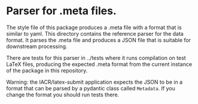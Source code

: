 # Parser for .meta files.

The style file of this package produces a .meta file with a format
that is similar to yaml. This directory contains the reference parser
for the data format. It parses the .meta file and produces a JSON file
that is suitable for downstream processing.

There are tests for this parser in ../tests where it runs compilation
on test LaTeX files, producing the expected .meta format from the
current instance of the package in this repository.

Warning: the IACR/latex-submit application expects the JSON to be
in a format that can be parsed by a pydantic class called `Metadata`.
If you change the format you should run tests there.